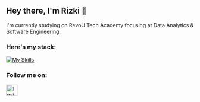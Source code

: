 ## Hey there, I'm Rizki 👋

I'm currently studying on RevoU Tech Academy focusing at Data Analytics & Software Engineering.



### Here's my stack:
[![My Skills](https://skillicons.dev/icons?i=notion,mysql,html,css,js,github&theme=dark)](https://skillicons.dev)



### Follow me on:
<a href="https://instagram.com/rizkihidayatulfadlii">
  <img src="[https://instagram.com/](http://www.w3.org/2000/svg)" alt="Instagram" width="30" height="30">
</a>
